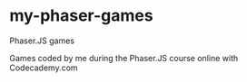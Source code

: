 # my-phaser-games

Phaser.JS games

Games coded by me during the Phaser.JS course online with Codecademy.com
